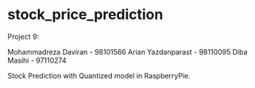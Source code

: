 # stock_price_prediction

Project 9:

Mohammadreza Daviran - 98101566
Arian Yazdanparast - 98110095
Diba Masihi - 97110274


Stock Prediction with Quantized model in RaspberryPie.
